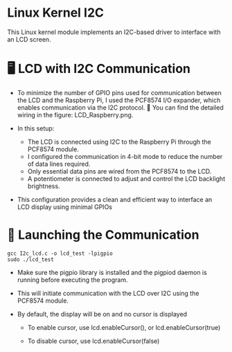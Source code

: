 #  Linux Kernel I2C
This Linux kernel module implements an I2C-based driver to interface with an LCD screen. 

# 🖥️ LCD with I2C Communication

- To minimize the number of GPIO pins used for communication between the LCD and the Raspberry Pi, I used the PCF8574 I/O expander, which enables communication via the I2C protocol.
🔌 You can find the detailed wiring in the figure: LCD_Raspberry.png.

- In this setup:

  * The LCD is connected using I2C to the Raspberry Pi through the PCF8574 module.
  * I configured the communication in 4-bit mode to reduce the number of data lines required.
  * Only essential data pins are wired from the PCF8574 to the LCD.
  * A potentiometer is connected to adjust and control the LCD backlight brightness.
- This configuration provides a clean and efficient way to interface an LCD display using minimal GPIOs

# 🚀 Launching the Communication
```dts
gcc I2c_lcd.c -o lcd_test -lpigpio
sudo ./lcd_test
```

- Make sure the pigpio library is installed and the pigpiod daemon is running before executing the program.
- This will initiate communication with the LCD over I2C using the PCF8574 module.
- By default, the display will be on and no cursor is displayed

  * To enable cursor, use lcd.enableCursor(), or lcd.enableCursor(true)

  * To disable cursor, use lcd.enableCursor(false)